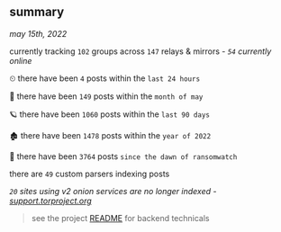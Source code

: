 
## summary
_may 15th, 2022_

currently tracking `102` groups across `147` relays & mirrors - _`54` currently online_

⏲ there have been `4` posts within the `last 24 hours`

🦈 there have been `149` posts within the `month of may`

🪐 there have been `1060` posts within the `last 90 days`

🏚 there have been `1478` posts within the `year of 2022`

🦕 there have been `3764` posts `since the dawn of ransomwatch`

there are `49` custom parsers indexing posts

_`20` sites using v2 onion services are no longer indexed - [support.torproject.org](https://support.torproject.org/onionservices/v2-deprecation/)_

> see the project [README](https://github.com/thetanz/ransomwatch#ransomwatch--) for backend technicals

